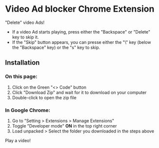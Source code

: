 # Video Ad blocker Chrome Extension

"Delete" video Ads! 
- If a video Ad starts playing, press either the "Backspace" or "Delete" key to skip it.
- If the "Skip" button appears, you can presse either the "\\" key (below the "Backspace" key) or the "s" key to skip.

## Installation

### On this page:

1. Click on the Green "<> Code" button
2. Click "Download Zip" and wait for it to download on your computer
3. Double-click to open the zip file

### In Google Chrome:

1. Go to "Setting > Extensions > Manage Extensions"
2. Toggle "Developer mode" **ON** in the top right corner
3. Load unpacked > Select the folder you downloaded in the steps above

Play a video!
